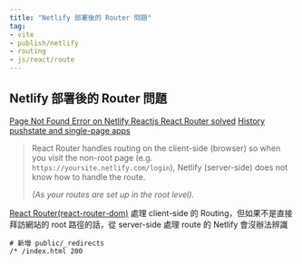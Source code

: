 ```yaml
---
title: "Netlify 部署後的 Router 問題"
tag: 
- vite
- publish/netlify
- routing
- js/react/route 
---
```


##  Netlify 部署後的 Router 問題
[Page Not Found Error on Netlify Reactjs React Router solved](https://dev.to/rajeshroyal/page-not-found-error-on-netlify-reactjs-react-router-solved-43oa)
[History pushstate and single-page apps](https://docs.netlify.com/routing/redirects/rewrites-proxies/#history-pushstate-and-single-page-apps)

>React Router handles routing on the client-side (browser) so when you visit the non-root page (e.g. `https://yoursite.netlify.com/login`), Netlify (server-side) does not know how to handle the route.  
>  
>_(As your routes are set up in the root level)._

[React Router(react-router-dom)](React%20Router(react-router-dom).md) 處理 client-side 的 Routing，但如果不是直接拜訪網站的 root 路徑的話，從 server-side 處理 route 的 Netlify 會沒辦法辨識

```shell
# 新增 public/_redirects 
/* /index.html 200
```


